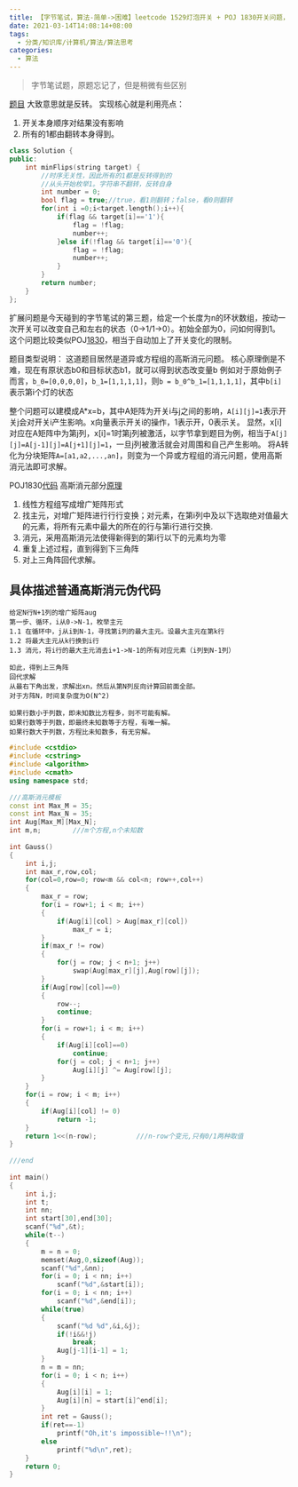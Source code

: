 ```yaml
---
title: 【字节笔试，算法-简单->困难】leetcode 1529灯泡开关 + POJ 1830开关问题，从搜索到高斯消元法
date: 2021-03-14T14:08:14+08:00
tags:
  - 分类/知识库/计算机/算法/算法思考
categories:
  - 算法
---
```

> 字节笔试题，原题忘记了，但是稍微有些区别

[题目](https://leetcode-cn.com/problems/bulb-switcher-iv/)
大致意思就是反转。
实现核心就是利用亮点：
1. 开关本身顺序对结果没有影响
2. 所有的1都由翻转本身得到。
```cpp
class Solution {
public:
    int minFlips(string target) {
        //时序无关性，因此所有的1都是反转得到的
        //从头开始枚举1。字符串不翻转，反转自身
        int number = 0;
        bool flag = true;//true，看1则翻转；false，看0则翻转
        for(int i =0;i<target.length();i++){
            if(flag && target[i]=='1'){
                flag = !flag;
                number++;
            }else if(!flag && target[i]=='0'){
                flag = !flag;
                number++;
            }
        }
        return number;
    }
};
```

扩展问题是今天碰到的字节笔试的第三题，给定一个长度为n的环状数组，按动一次开关可以改变自己和左右的状态（0->1/1->0）。初始全部为0，问如何得到1。
这个问题比较类似POJ[1830](http://poj.org/problem?id=1830)，相当于自动加上了开关变化的限制。

题目类型说明：
这道题目居然是道异或方程组的高斯消元问题。
核心原理倒是不难，现在有原状态b0和目标状态b1，就可以得到状态改变量b
例如对于原始例子而言，`b_0=[0,0,0,0]`，`b_1=[1,1,1,1]`，则`b = b_0^b_1=[1,1,1,1]`，其中`b[i]`表示第i个灯的状态

整个问题可以建模成A*x=b，其中A矩阵为开关i与j之间的影响，`A[i][j]=1`表示开关j会对开关i产生影响。x向量表示开关i的操作，1表示开，0表示关。
显然，x[i]对应在A矩阵中为第j列，x[i]=1时第j列被激活，以字节拿到题目为例，相当于`A[j][j]=A[j-1][j]=A[j+1][j]=1`，一旦j列被激活就会对周围和自己产生影响。
将A转化为分块矩阵`A=[a1,a2,...,an]`，则变为一个异或方程组的消元问题，使用高斯消元法即可求解。

POJ1830[代码](https://www.iteye.com/blog/yzmduncan-1740520)
高斯消元部分[原理](https://blog.csdn.net/wsq119/article/details/76039258)
1. 线性方程组写成增广矩阵形式
2. 找主元，对增广矩阵进行行行变换；对元素，在第i列中及以下选取绝对值最大的元素，将所有元素中最大的所在的行与第i行进行交换.
3. 消元，采用高斯消元法使得新得到的第i行以下的元素均为零
4. 重复上述过程，直到得到下三角阵
5. 对上三角阵回代求解。
## 具体描述普通高斯消元伪代码
```pseudo-code
给定N行N+1列的增广矩阵aug
第一步、循环，i从0->N-1，枚举主元
1.1 在循环中，j从i到N-1，寻找第i列的最大主元。设最大主元在第k行
1.2 将最大主元从k行换到i行
1.3 消元，将i行的最大主元消去i+1->N-1的所有对应元素（i列到N-1列）

如此，得到上三角阵
回代求解
从最右下角出发，求解出xn，然后从第N列反向计算回前面全部。
对于方阵N，时间复杂度为O(N^2)

如果行数小于列数，即未知数比方程多，则不可能有解。
如果行数等于列数，即最终未知数等于方程，有唯一解。
如果行数大于列数，方程比未知数多，有无穷解。
```

```cpp
#include <cstdio>  
#include <cstring>  
#include <algorithm>  
#include <cmath>  
using namespace std;  
  
///高斯消元模板  
const int Max_M = 35;  
const int Max_N = 35;  
int Aug[Max_M][Max_N];  
int m,n;        ///m个方程,n个未知数  
  
int Gauss()  
{  
    int i,j;  
    int max_r,row,col;  
    for(col=0,row=0; row<m && col<n; row++,col++)  
    {  
        max_r = row;  
        for(i = row+1; i < m; i++)  
        {  
            if(Aug[i][col] > Aug[max_r][col])  
                max_r = i;  
        }  
        if(max_r != row)  
        {  
            for(j = row; j < n+1; j++)  
                swap(Aug[max_r][j],Aug[row][j]);  
        }  
        if(Aug[row][col]==0)  
        {  
            row--;  
            continue;  
        }  
        for(i = row+1; i < m; i++)  
        {  
            if(Aug[i][col]==0)  
                continue;  
            for(j = col; j < n+1; j++)  
                Aug[i][j] ^= Aug[row][j];  
        }  
    }  
    for(i = row; i < m; i++)  
    {  
        if(Aug[i][col] != 0)  
            return -1;  
    }  
    return 1<<(n-row);          ///n-row个变元,只有0/1两种取值  
}  
  
///end  
  
int main()  
{  
    int i,j;  
    int t;  
    int nn;  
    int start[30],end[30];  
    scanf("%d",&t);  
    while(t--)  
    {  
        m = n = 0;  
        memset(Aug,0,sizeof(Aug));  
        scanf("%d",&nn);  
        for(i = 0; i < nn; i++)  
            scanf("%d",&start[i]);  
        for(i = 0; i < nn; i++)  
            scanf("%d",&end[i]);  
        while(true)  
        {  
            scanf("%d %d",&i,&j);  
            if(!i&&!j)  
                break;  
            Aug[j-1][i-1] = 1;  
        }  
        n = m = nn;  
        for(i = 0; i < n; i++)  
        {  
            Aug[i][i] = 1;  
            Aug[i][n] = start[i]^end[i];  
        }  
        int ret = Gauss();  
        if(ret==-1)  
            printf("Oh,it's impossible~!!\n");  
        else  
            printf("%d\n",ret);  
    }  
    return 0;  
}  
```